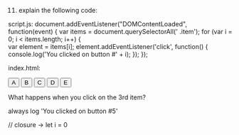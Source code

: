 11. explain the following code:

script.js:
document.addEventListener("DOMContentLoaded", function(event) {
    var items = document.querySelectorAll(' .item');
    for (var i = 0; i < items.length; i++) {             
    var element = items[i];
    element.addEventListener('click', function() {
      console.log('You clicked on button #' + i);
    });
});

index.html:
<!doctype html>
<html lang=en>
<head>
  <meta charset=utf-8>
  <title>Test</title>
  <script src="script.js"></script>
</head>
<body>
  <button class="item">A</button>
  <button class="item">B</button>
  <button class="item">C</button>
  <button class="item">D</button>
  <button class="item">E</button>
</body>
</html>

What happens when you click on the 3rd item?

always log 'You clicked on button #5'


// closure -> let i = 0
